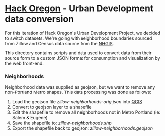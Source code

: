 # [Hack Oregon](http://www.hackoregon.org/) - Urban Development data conversion 

For this iteration of Hack Oregon's Urban Development Project, we decided to switch datasets.
We're going with neighborhood boundaries sourced from Zillow and Census data source from the [NHGIS](https://www.nhgis.org/).

This directory contains scripts and data used to convert data from their source form to a custom JSON format for consumption
and visualization by the web front-end.

### Neighborhoods

Neighborhood data was supplied as geojson, but we want to remove any non-Portland Metro shapes. This data processing was done as follows:
1. Load the geojson file *zillow-neighborhoods-orig.json* into [QGIS](http://www.qgis.org)
2. Convert to geojson layer to a shapefile
3. Edit the shapefile to remove all neighborhoods not in Metro Portland (ie: Salem & Eugene)
4. Save the shapefile to: *zillow-neighborhoods.shp*
5. Export the shapefile back to geojson: *zillow-neighborhoods.geojson*


